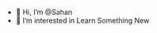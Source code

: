 - 👋 Hi, I’m @Sahan
- 👀 I’m interested in Learn Something New

<!---
IT20611156/IT20611156 is a ✨ special ✨ repository because its `README.md` (this file) appears on your GitHub profile.
You can click the Preview link to take a look at your changes.
--->
